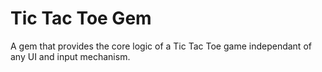 # Tic Tac Toe Gem

A gem that provides the core logic of a Tic Tac Toe game independant of any UI and input mechanism.